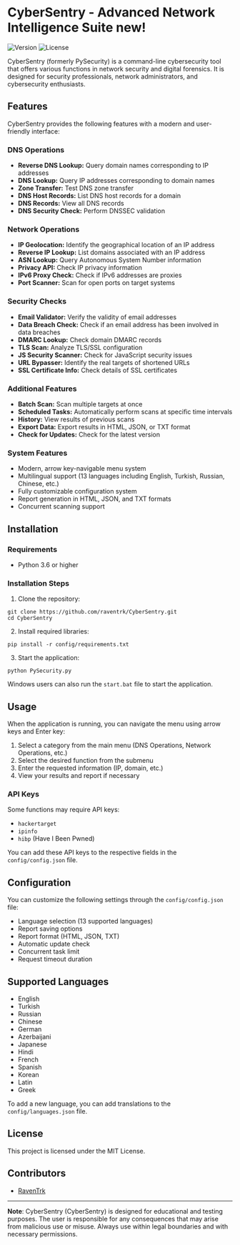 # CyberSentry - Advanced Network Intelligence Suite new!

![Version](https://img.shields.io/badge/version-1.5.0-blue)
![License](https://img.shields.io/badge/license-MIT-green)

CyberSentry (formerly PySecurity) is a command-line cybersecurity tool that offers various functions in network security and digital forensics. It is designed for security professionals, network administrators, and cybersecurity enthusiasts.

## Features

CyberSentry provides the following features with a modern and user-friendly interface:

### DNS Operations
- **Reverse DNS Lookup:** Query domain names corresponding to IP addresses
- **DNS Lookup:** Query IP addresses corresponding to domain names
- **Zone Transfer:** Test DNS zone transfer
- **DNS Host Records:** List DNS host records for a domain
- **DNS Records:** View all DNS records
- **DNS Security Check:** Perform DNSSEC validation

### Network Operations
- **IP Geolocation:** Identify the geographical location of an IP address
- **Reverse IP Lookup:** List domains associated with an IP address
- **ASN Lookup:** Query Autonomous System Number information
- **Privacy API:** Check IP privacy information
- **IPv6 Proxy Check:** Check if IPv6 addresses are proxies
- **Port Scanner:** Scan for open ports on target systems

### Security Checks
- **Email Validator:** Verify the validity of email addresses
- **Data Breach Check:** Check if an email address has been involved in data breaches
- **DMARC Lookup:** Check domain DMARC records
- **TLS Scan:** Analyze TLS/SSL configuration
- **JS Security Scanner:** Check for JavaScript security issues
- **URL Bypasser:** Identify the real targets of shortened URLs
- **SSL Certificate Info:** Check details of SSL certificates

### Additional Features
- **Batch Scan:** Scan multiple targets at once
- **Scheduled Tasks:** Automatically perform scans at specific time intervals
- **History:** View results of previous scans
- **Export Data:** Export results in HTML, JSON, or TXT format
- **Check for Updates:** Check for the latest version

### System Features
- Modern, arrow key-navigable menu system
- Multilingual support (13 languages including English, Turkish, Russian, Chinese, etc.)
- Fully customizable configuration system
- Report generation in HTML, JSON, and TXT formats
- Concurrent scanning support

## Installation

### Requirements
- Python 3.6 or higher

### Installation Steps

1. Clone the repository:
```
git clone https://github.com/raventrk/CyberSentry.git
cd CyberSentry
```

2. Install required libraries:
```
pip install -r config/requirements.txt
```

3. Start the application:
```
python PySecurity.py
```

Windows users can also run the `start.bat` file to start the application.

## Usage

When the application is running, you can navigate the menu using arrow keys and Enter key:

1. Select a category from the main menu (DNS Operations, Network Operations, etc.)
2. Select the desired function from the submenu
3. Enter the requested information (IP, domain, etc.)
4. View your results and report if necessary

### API Keys

Some functions may require API keys:
- `hackertarget`
- `ipinfo`
- `hibp` (Have I Been Pwned)

You can add these API keys to the respective fields in the `config/config.json` file.

## Configuration

You can customize the following settings through the `config/config.json` file:

- Language selection (13 supported languages)
- Report saving options
- Report format (HTML, JSON, TXT)
- Automatic update check
- Concurrent task limit
- Request timeout duration

## Supported Languages

- English
- Turkish
- Russian
- Chinese
- German
- Azerbaijani
- Japanese
- Hindi
- French
- Spanish
- Korean
- Latin
- Greek

To add a new language, you can add translations to the `config/languages.json` file.

## License

This project is licensed under the MIT License.

## Contributors

- [RavenTrk](https://github.com/raventrk)


---

**Note**: CyberSentry (CyberSentry) is designed for educational and testing purposes. The user is responsible for any consequences that may arise from malicious use or misuse. Always use within legal boundaries and with necessary permissions. 
